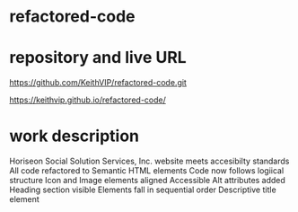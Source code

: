# refactored-code

# repository and live URL

https://github.com/KeithVIP/refactored-code.git

https://keithvip.github.io/refactored-code/

# work description

Horiseon Social Solution Services, Inc. website meets accesibilty standards
All code refactored to Semantic HTML elements
Code now follows logiical structure
Icon and Image elements aligned
Accessible Alt attributes added
Heading section visible
Elements fall in sequential order
Descriptive title element

